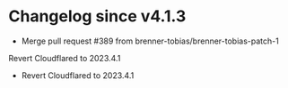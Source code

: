 # Changelog since v4.1.3
- Merge pull request #389 from brenner-tobias/brenner-tobias-patch-1

Revert Cloudflared to 2023.4.1 
- Revert Cloudflared to 2023.4.1 
